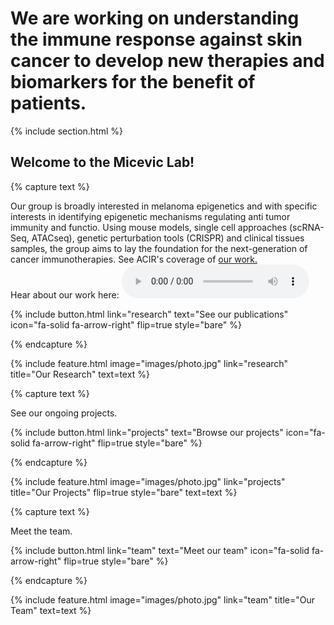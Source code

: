 ---
---

# We are working on understanding the immune response against skin cancer to develop new therapies and biomarkers for the benefit of patients. 



{% include section.html %}

## Welcome to the Micevic Lab!

{% capture text %}

Our group is broadly interested in melanoma epigenetics and with specific interests in identifying epigenetic mechanisms regulating anti tumor immunity and functio.   Using mouse models, single cell approaches (scRNA-Seq, ATACseq), genetic perturbation tools (CRISPR) and clinical tissues samples, the group aims to lay the foundation for the next-generation of cancer immunotherapies. See ACIR's coverage of <a href="https://acir.org/weekly-digests/2023/august/il-7rhi-cd8-t-cells-keep-cancer-from-making-a-comeback"> our work. </a>
<br> Hear about our work here: 
<audio controls> 
<source src="https://github.com/miceviclab/home/blob/main/IL-7R%2B%20Memory%20CD8%2B%20T%20Cells%20in%20Melanoma%20Antitumor%20Immunity.mp3" type= "audio/mpeg"> 
</audio> 


{%
  include button.html
  link="research"
  text="See our publications"
  icon="fa-solid fa-arrow-right"
  flip=true
  style="bare"
%}

{% endcapture %}

{%
  include feature.html
  image="images/photo.jpg"
  link="research"
  title="Our Research"
  text=text
%}

{% capture text %}

See our ongoing projects.

{%
  include button.html
  link="projects"
  text="Browse our projects"
  icon="fa-solid fa-arrow-right"
  flip=true
  style="bare"
%}

{% endcapture %}

{%
  include feature.html
  image="images/photo.jpg"
  link="projects"
  title="Our Projects"
  flip=true
  style="bare"
  text=text
%}

{% capture text %}

Meet the team. 

{%
  include button.html
  link="team"
  text="Meet our team"
  icon="fa-solid fa-arrow-right"
  flip=true
  style="bare"
%}

{% endcapture %}

{%
  include feature.html
  image="images/photo.jpg"
  link="team"
  title="Our Team"
  text=text
%}
